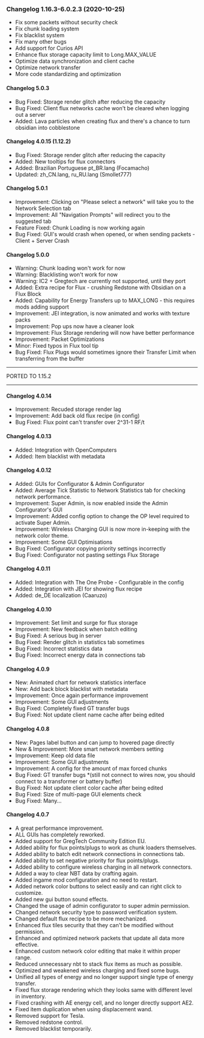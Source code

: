 ### Changelog 1.16.3-6.0.2.3 (2020-10-25)
* Fix some packets without security check
* Fix chunk loading system
* Fix blacklist system
* Fix many other bugs
* Add support for Curios API
* Enhance flux storage capacity limit to Long.MAX_VALUE
* Optimize data synchronization and client cache
* Optimize network transfer
* More code standardizing and optimization

#### Changelog 5.0.3

* Bug Fixed: Storage render glitch after reducing the capacity
* Bug Fixed: Client flux networks cache won't be cleared when logging out a server
* Added: Lava particles when creating flux and there's a chance to turn obsidian into cobblestone

#### Changelog 4.0.15 (1.12.2)

* Bug Fixed: Storage render glitch after reducing the capacity
* Added: New tooltips for flux connectors
* Added: Brazilian Portuguese pt_BR.lang (Focamacho)
* Updated: zh_CN.lang, ru_RU.lang (Smollet777)

#### Changelog 5.0.1

* Improvement: Clicking on "Please select a network" will take you to the Network Selection tab
* Improvement: All "Navigation Prompts" will redirect you to the suggested tab
* Feature Fixed: Chunk Loading is now working again
* Bug Fixed: GUI's would crash when opened, or when sending packets - Client + Server Crash

#### Changelog 5.0.0

* Warning: Chunk loading won't work for now
* Warning: Blacklisting won't work for now
* Warning: IC2 + Gregtech are currently not supported, until they port
* Added: Extra recipe for Flux - crushing Redstone with Obsidian on a Flux Block
* Added: Capability for Energy Transfers up to MAX_LONG - this requires mods adding support
* Improvement: JEI integration, is now animated and works with texture packs
* Improvement: Pop ups now have a cleaner look
* Improvement: Flux Storage rendering will now have better performance
* Improvement: Packet Optimizations
* Minor: Fixed typos in Flux tool tip
* Bug Fixed: Flux Plugs would sometimes ignore their Transfer Limit when transferring from the buffer

------

PORTED TO 1.15.2

------

#### Changelog 4.0.14

* Improvement: Recuded storage render lag
* Improvement: Add back old flux recipe (in config)
* Bug Fixed: Flux point can't transfer over 2^31-1 RF/t

#### Changelog 4.0.13

* Added: Integration with OpenComputers
* Added: Item blacklist with metadata

#### Changelog 4.0.12

* Added: GUIs for Configurator & Admin Configurator
* Added: Average Tick Statistic to Network Statistics tab for checking network performance.
* Improvement: Super Admin, is now enabled inside the Admin Configurator's GUI
* Improvement: Added config option to change the OP level required to activate Super Admin.
* Improvement: Wireless Charging GUI is now more in-keeping with the network color theme.
* Improvement: Some GUI Optimisations
* Bug Fixed: Configurator copying priority settings incorrectly
* Bug Fixed: Configurator not pasting settings Flux Storage

#### Changelog 4.0.11

* Added: Integration with The One Probe - Configurable in the config
* Added: Integration with JEI for showing flux recipe
* Added: de_DE localization (Caaruzo)

#### Changelog 4.0.10

* Improvement: Set limit and surge for flux storage
* Improvement: New feedback when batch editing
* Bug Fixed: A serious bug in server
* Bug Fixed: Render glitch in statistics tab sometimes
* Bug Fixed: Incorrect statistics data
* Bug Fixed: Incorrect energy data in connections tab

#### Changelog 4.0.9

* New: Animated chart for network statistics interface
* New: Add back block blacklist with metadata
* Improvement: Once again performance improvement
* Improvement: Some GUI adjustments
* Bug Fixed: Completely fixed GT transfer bugs
* Bug Fixed: Not update client name cache after being edited

#### Changelog 4.0.8

* New: Pages label button and can jump to hovered page directly
* New & Improvement: More smart network members setting
* Improvement: Keep old data file
* Improvement: Some GUI adjustments
* Improvement: A config for the amount of max forced chunks
* Bug Fixed: GT transfer bugs *(still not connect to wires now, you should connect to a transformer or battery buffer)
* Bug Fixed: Not update client color cache after being edited
* Bug Fixed: Size of multi-page GUI elements check
* Bug Fixed: Many...

#### Changelog 4.0.7

* A great performance improvement.
* ALL GUIs has completely reworked.
* Added support for GregTech Community Edition EU.
* Added ability for flux points/plugs to work as chunk loaders themselves.
* Added ability to batch edit network connections in connections tab.
* Added ability to set negative priority for flux points/plugs.
* Added ability to configure wireless charging in all network connectors.
* Added a way to clear NBT data by crafting again.
* Added ingame mod configuration and no need to restart.
* Added network color buttons to select easily and can right click to customize.
* Added new gui button sound effects.
* Changed the usage of admin configurator to super admin permission.
* Changed network security type to password verification system.
* Changed default flux recipe to be more mechanized.
* Enhanced flux tiles security that they can't be modified without permission.
* Enhanced and optimized network packets that update all data more effective.
* Enhanced custom network color editing that make it within proper range.
* Reduced unnecessary nbt to stack flux items as much as possible.
* Optimized and weakened wireless charging and fixed some bugs.
* Unified all types of energy and no longer support single type of energy transfer.
* Fixed flux storage rendering which they looks same with different level in inventory.
* Fixed crashing with AE energy cell, and no longer directly support AE2.
* Fixed item duplication when using displacement wand.
* Removed support for Tesla.
* Removed redstone control.
* Removed blacklist temporarily.
